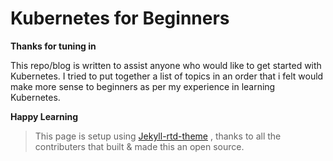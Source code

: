 # Kubernetes for Beginners

**Thanks for tuning in**

This repo/blog is written to assist anyone who would like to get started with Kubernetes. I tried to put together a list of topics in an order that i felt would make more sense to beginners as per my experience in learning Kubernetes.

**Happy Learning**


>This page is setup using  [Jekyll-rtd-theme](https://github.com/rundocs/jekyll-rtd-theme) , thanks to all the contributers that built & made this an open source.

